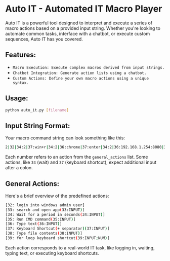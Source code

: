 # Auto IT - Automated IT Macro Player


Auto IT is a powerful tool designed to interpret and execute a series of macro actions based on a provided input string. Whether you're looking to automate common tasks, interface with a chatbot, or execute custom sequences, Auto IT has you covered.

## Features:

- `Macro Execution: Execute complex macros derived from input strings.`
- `Chatbot Integration: Generate action lists using a chatbot.`
- `Custom Actions: Define your own macro actions using a unique syntax.`

## Usage:

```sh
python auto_it.py [filename]

```


## Input String Format:

Your macro command string can look something like this:

```sh
2|32|34:2|37:win+r|34:2|36:chrome|37:enter|34:2|36:192.168.1.254:8080|37:enter|34:2|36:admin|37:tab|36:password|37:enter
```

Each number refers to an action from the `general_actions` list. Some actions, like `34` (wait) and `37` (keyboard shortcut), expect additional input after a colon.

## General Actions:

Here's a brief overview of the predefined actions:

```sh
[32: login into windows admin user]
[33: search and open app(33:INPUT)]
[34: Wait for a period in seconds(34:INPUT)]
[35: Run CMD command(35:INPUT)]
[36: Type text(36:INPUT)]
[37: Keyboard Shortcut(+ separator)(37:INPUT)]
[38: Type file contents(38:INPUT)]
[39: for loop keyboard shortcut(39:INPUT;NUM)]
```

Each action corresponds to a real-world IT task, like logging in, waiting, typing text, or executing keyboard shortcuts.
